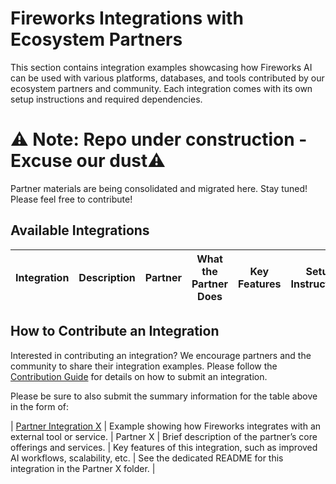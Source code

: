 # Fireworks Integrations with Ecosystem Partners

This section contains integration examples showcasing how Fireworks AI can be used with various platforms, databases, and tools contributed by our ecosystem partners and community. Each integration comes with its own setup instructions and required dependencies.

# ⚠️ Note: Repo under construction  - Excuse our dust⚠️
Partner materials are being consolidated and migrated here. Stay tuned!
Please feel free to contribute!


## Available Integrations

| Integration | Description | Partner | What the Partner Does | Key Features | Setup Instructions |
|-------------|-------------|---------|-----------------------|--------------|--------------------|



## How to Contribute an Integration

Interested in contributing an integration? We encourage partners and the community to share their integration examples. Please follow the [Contribution Guide](../Contribution.md) for details on how to submit an integration.

Please be sure to also submit the summary information for the table above in the form of: 

| [Partner Integration X](./Partner_X/README.md) | Example showing how Fireworks integrates with an external tool or service. | Partner X | Brief description of the partner’s core offerings and services. | Key features of this integration, such as improved AI workflows, scalability, etc. | See the dedicated README for this integration in the Partner X folder. |